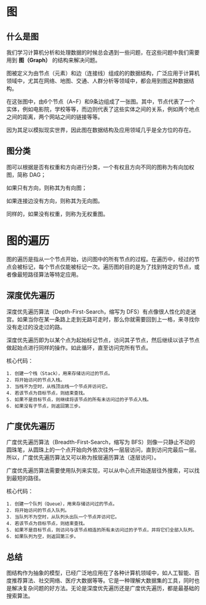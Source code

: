 # 图

## 什么是图

我们学习计算机分析和处理数据的时候总会遇到一些问题，在这些问题中我们需要用到 **图（Graph）** 的结构来解决问题。

图被定义为由节点（元素）和边（连接线）组成的的数据结构，广泛应用于计算机领域中，尤其在网络、地图、交通、人群分析等领域中，都会用到图这种数据结构。



在这张图中，由6个节点（A~F）和9条边组成了一张图。其中，节点代表了一个实体，例如电影院，学校等等，而边则代表了这些实体之间的关系，例如两个地点之间的距离，两个网站之间的链接等等。

因为其足以模拟现实世界，因此图在数据结构及应用领域几乎是全方位的存在。

## 图分类

图可以根据是否有权重和方向进行分类，一个有权且方向不同的图称为有向加权图，简称 DAG；

如果只有方向，则称其为有向图；

如果连接边没有方向，则称其为无向图。

同样的，如果没有权重，则称为无权重图。

# 图的遍历

图的遍历是指从一个节点开始，访问图中的所有节点的过程。在遍历中，经过的节点会被标记，每个节点仅能被标记一次。遍历图的目的是为了找到特定的节点，或者像最短路径算法等特定应用。

## 深度优先遍历

深度优先遍历算法（Depth-First-Search，缩写为 DFS）有点像很人性化的走迷宫。如果当你在某一条路上走到无路可走时，那么你就需要回到上一格，来寻找你没有走过的没走过的路。

深度优先遍历即为以某个点为起始标记节点，访问其子节点，然后继续以该子节点做起始点进行同样的操作。如此循环，直至访问完所有节点。

核心代码：

```
1. 创建一个栈（Stack），用来存储访问过的节点。
2. 将开始访问的节点入栈。
3. 当栈不为空时，从栈顶出栈一个节点并访问它。
4. 若该节点为目标节点，则结束查找。
5. 如果不是目标节点，则继续将该节点的所有未访问过的子节点入栈。
6. 如果没有子节点，则返回第三步。
```

## 广度优先遍历

广度优先遍历算法（Breadth-First-Search，缩写为 BFS）则像一只静止不动的圆珠笔，从圆珠上的一个点开始向外依次往外一层层访问，直到访问完最后一层。所以，广度优先遍历算法又可以称为按层遍历算法（逐层访问）。

广度优先遍历算法需要使用队列来实现，可以从中心点开始逐层往外搜索，可以找到最短的路径。

核心代码：

```
1. 创建一个队列（Queue），用来存储访问过的节点。
2. 将开始访问的节点入队列。
3. 当队列不为空时，从队列头出队一个节点并访问它。
4. 若该节点为目标节点，则结束查找。
5. 如果不是目标节点，则访问与该节点相连的所有未访问过的子节点，并将它们全部入队列。
6. 如果队列为空，则返回第三步。
```

## 总结

图结构作为抽象的模型，已经广泛地应用在了各种计算机领域中，如人工智能、百度推荐算法、社交网络、医疗大数据等等。它是一种理解大数据集的工具，同时也是解决复杂问题的好方法。无论是深度优先遍历还是广度优先遍历，都是最基础的搜索算法。